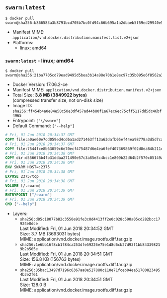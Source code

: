 ## `swarm:latest`

```console
$ docker pull swarm@sha256:b866583a3b8791bcd705b7bc0fd94c66b695a1a2dbaeb5f59ed29940e5015dc8
```

-	Manifest MIME: `application/vnd.docker.distribution.manifest.list.v2+json`
-	Platforms:
	-	linux; amd64

### `swarm:latest` - linux; amd64

```console
$ docker pull swarm@sha256:21ba7705cd79ead9495d5bea3b14a98e70b1e8ec97c35b095e6f8562a3f547ff
```

-	Docker Version: 17.06.2-ce
-	Manifest MIME: `application/vnd.docker.distribution.manifest.v2+json`
-	Total Size: **3.8 MB (3849922 bytes)**  
	(compressed transfer size, not on-disk size)
-	Image ID: `sha256:ff454b4a0e84e50c50e3df457ad44b80f1a67ec6ec75cff5117dd5dc46bf4965`
-	Entrypoint: `["\/swarm"]`
-	Default Command: `["--help"]`

```dockerfile
# Fri, 01 Jun 2018 20:34:37 GMT
COPY file:a0ae60e7cd059ed4cd6a1ad271463ff13a63dafb05ef44ea98778a3d5d7ca9e4 in /swarm 
# Fri, 01 Jun 2018 20:34:37 GMT
COPY file:7544fce8b63059c6e70ecf475487d6e4ea6fef407369869f02d8ea84b211c4de in /etc/ssl/certs/ca-certificates.crt 
# Fri, 01 Jun 2018 20:34:38 GMT
COPY dir:d556676b4fb31ddaa271490e57c3a85e3c4bcc1e809b22d64b2f570c05149a22 in /tmp 
# Fri, 01 Jun 2018 20:34:38 GMT
ENV SWARM_HOST=:2375
# Fri, 01 Jun 2018 20:34:38 GMT
EXPOSE 2375/tcp
# Fri, 01 Jun 2018 20:34:38 GMT
VOLUME [/.swarm]
# Fri, 01 Jun 2018 20:34:39 GMT
ENTRYPOINT ["/swarm"]
# Fri, 01 Jun 2018 20:34:39 GMT
CMD ["--help"]
```

-	Layers:
	-	`sha256:d85c18077b82c3550e91fe3c0d4413ff2e0c028c590a05cd282bcc17924e8dce`  
		Last Modified: Fri, 01 Jun 2018 20:34:52 GMT  
		Size: 3.7 MB (3693031 bytes)  
		MIME: application/vnd.docker.image.rootfs.diff.tar.gzip
	-	`sha256:1e6bb16f8cb1f84ca253dfe59226e75e1d8d6cb27d93f1bb843398219b2b505e`  
		Last Modified: Fri, 01 Jun 2018 20:34:51 GMT  
		Size: 156.8 KB (156763 bytes)  
		MIME: application/vnd.docker.image.rootfs.diff.tar.gzip
	-	`sha256:85bac13497d7196c6367aa0e527880c110e71fceb04ea517008234954b3e2f61`  
		Last Modified: Fri, 01 Jun 2018 20:34:51 GMT  
		Size: 128.0 B  
		MIME: application/vnd.docker.image.rootfs.diff.tar.gzip
